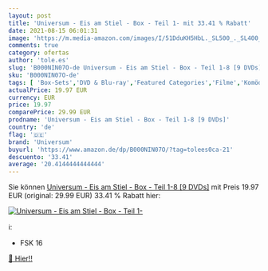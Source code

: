```yaml
---
layout: post
title: 'Universum - Eis am Stiel - Box - Teil 1- mit 33.41 % Rabatt'
date: 2021-08-15 06:01:31
image: 'https://m.media-amazon.com/images/I/51DduKH5HbL._SL500_._SL400_.jpg'
comments: true
category: ofertas
author: 'tole.es'
slug: 'B000NIN07O-de Universum - Eis am Stiel - Box - Teil 1-8 [9 DVDs]'
sku: 'B000NIN07O-de'
tags: [ 'Box-Sets','DVD & Blu-ray','Featured Categories','Filme','Komödie & Unterhaltung','universum', ]
actualPrice: 19.97 EUR
currency: EUR
price: 19.97
comparePrice: 29.99 EUR
prodname: 'Universum - Eis am Stiel - Box - Teil 1-8 [9 DVDs]'
country: 'de'
flag: '🇩🇪'
brand: 'Universum'
buyurl: 'https://www.amazon.de/dp/B000NIN07O/?tag=tolees0ca-21'
descuento: '33.41'
average: '20.4144444444444'
---
```


Sie können [Universum - Eis am Stiel - Box - Teil 1-8 [9 DVDs]](https://www.amazon.de/dp/B000NIN07O/?tag=tolees0ca-21) mit Preis 19.97 EUR (original: 29.99 EUR) 33.41 % Rabatt hier:

[![Universum - Eis am Stiel - Box - Teil 1-](https://m.media-amazon.com/images/I/51DduKH5HbL._SL500_._SL400_.jpg)](https://www.amazon.de/dp/B000NIN07O/?tag=tolees0ca-21)

ℹ️:

- FSK 16

[🛒 Hier!!](https://www.amazon.de/dp/B000NIN07O/?tag=tolees0ca-21)
